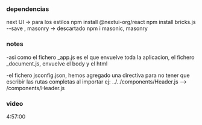 ### dependencias
next UI -> para los estilos
npm install @nextui-org/react
npm install bricks.js --save , masonry -> descartado
npm i masonic, masonry


### notes

-asi como el fichero _app.js es el que envuelve toda la aplicacion, 
el fichero _document.js, envuelve el body y el html

-el fichero jsconfig.json, hemos agregado una directiva para no tener que escribir
las rutas completas al importar
ej: ../../components/Header.js --> /components/Header.js


### video 
4:57:00